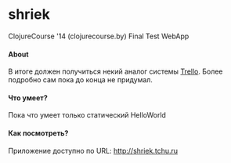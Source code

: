 shriek
======

ClojureCourse '14 (clojurecourse.by) Final Test WebApp

#### About

В итоге должен получиться некий аналог системы [Trello](https://trello.com). Более подробно сам пока до конца не придумал.

#### Что умеет?

Пока что умеет только статический HelloWorld

#### Как посмотреть?

Приложение доступно по URL: http://shriek.tchu.ru



